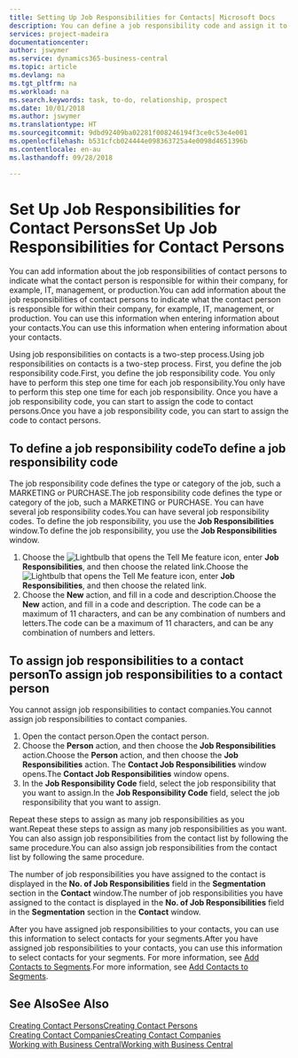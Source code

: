 ```yaml
---
title: Setting Up Job Responsibilities for Contacts| Microsoft Docs
description: You can define a job responsibility code and assign it to a contact to indicate the tasks that your contact is responsible for in their company, for example, IT or production.
services: project-madeira
documentationcenter: 
author: jswymer
ms.service: dynamics365-business-central
ms.topic: article
ms.devlang: na
ms.tgt_pltfrm: na
ms.workload: na
ms.search.keywords: task, to-do, relationship, prospect
ms.date: 10/01/2018
ms.author: jswymer
ms.translationtype: HT
ms.sourcegitcommit: 9dbd92409ba02281f008246194f3ce0c53e4e001
ms.openlocfilehash: b531cfcb024444e098363725a4e0098d4651396b
ms.contentlocale: en-au
ms.lasthandoff: 09/28/2018

---
```

# <a name="set-up-job-responsibilities-for-contact-persons"></a><span data-ttu-id="af3b6-103">Set Up Job Responsibilities for Contact Persons</span><span class="sxs-lookup"><span data-stu-id="af3b6-103">Set Up Job Responsibilities for Contact Persons</span></span>
<span data-ttu-id="af3b6-104">You can add information about the job responsibilities of contact persons to indicate what the contact person is responsible for within their company, for example, IT, management, or production.</span><span class="sxs-lookup"><span data-stu-id="af3b6-104">You can add information about the job responsibilities of contact persons to indicate what the contact person is responsible for within their company, for example, IT, management, or production.</span></span> <span data-ttu-id="af3b6-105">You can use this information when entering information about your contacts.</span><span class="sxs-lookup"><span data-stu-id="af3b6-105">You can use this information when entering information about your contacts.</span></span>

<span data-ttu-id="af3b6-106">Using job responsibilities on contacts is a two-step process.</span><span class="sxs-lookup"><span data-stu-id="af3b6-106">Using job responsibilities on contacts is a two-step process.</span></span> <span data-ttu-id="af3b6-107">First, you define the job responsibility code.</span><span class="sxs-lookup"><span data-stu-id="af3b6-107">First, you define the job responsibility code.</span></span> <span data-ttu-id="af3b6-108">You only have to perform this step one time for each job responsibility.</span><span class="sxs-lookup"><span data-stu-id="af3b6-108">You only have to perform this step one time for each job responsibility.</span></span> <span data-ttu-id="af3b6-109">Once you have a job responsibility code, you can start to assign the code to contact persons.</span><span class="sxs-lookup"><span data-stu-id="af3b6-109">Once you have a job responsibility code, you can start to assign the code to contact persons.</span></span>

## <a name="to-define-a-job-responsibility-code"></a><span data-ttu-id="af3b6-110">To define a job responsibility code</span><span class="sxs-lookup"><span data-stu-id="af3b6-110">To define a job responsibility code</span></span>
<span data-ttu-id="af3b6-111">The job responsibility code defines the type or category of the job, such a MARKETING or PURCHASE.</span><span class="sxs-lookup"><span data-stu-id="af3b6-111">The job responsibility code defines the type or category of the job, such a MARKETING or PURCHASE.</span></span> <span data-ttu-id="af3b6-112">You can have several job responsibility codes.</span><span class="sxs-lookup"><span data-stu-id="af3b6-112">You can have several job responsibility codes.</span></span> <span data-ttu-id="af3b6-113">To define the job responsibility, you use the **Job Responsibilities** window.</span><span class="sxs-lookup"><span data-stu-id="af3b6-113">To define the job responsibility, you use the **Job Responsibilities** window.</span></span>

1. <span data-ttu-id="af3b6-114">Choose the ![Lightbulb that opens the Tell Me feature](media/ui-search/search_small.png "Tell me what you want to do") icon, enter **Job Responsibilities**, and then choose the related link.</span><span class="sxs-lookup"><span data-stu-id="af3b6-114">Choose the ![Lightbulb that opens the Tell Me feature](media/ui-search/search_small.png "Tell me what you want to do") icon, enter **Job Responsibilities**, and then choose the related link.</span></span>
2. <span data-ttu-id="af3b6-115">Choose the **New** action, and fill in a code and description.</span><span class="sxs-lookup"><span data-stu-id="af3b6-115">Choose the **New** action, and fill in a code and description.</span></span> <span data-ttu-id="af3b6-116">The code can be a maximum of 11 characters, and can be any combination of numbers and letters.</span><span class="sxs-lookup"><span data-stu-id="af3b6-116">The code can be a maximum of 11 characters, and can be any combination of numbers and letters.</span></span>

## <a name="to-assign-job-responsibilities-to-a-contact-person"></a><span data-ttu-id="af3b6-117">To assign job responsibilities to a contact person</span><span class="sxs-lookup"><span data-stu-id="af3b6-117">To assign job responsibilities to a contact person</span></span>
<span data-ttu-id="af3b6-118">You cannot assign job responsibilities to contact companies.</span><span class="sxs-lookup"><span data-stu-id="af3b6-118">You cannot assign job responsibilities to contact companies.</span></span>

1. <span data-ttu-id="af3b6-119">Open the contact person.</span><span class="sxs-lookup"><span data-stu-id="af3b6-119">Open the contact person.</span></span>
2. <span data-ttu-id="af3b6-120">Choose the **Person** action, and then choose the **Job Responsibilities** action.</span><span class="sxs-lookup"><span data-stu-id="af3b6-120">Choose the **Person** action, and then choose the **Job Responsibilities** action.</span></span> <span data-ttu-id="af3b6-121">The **Contact Job Responsibilities** window opens.</span><span class="sxs-lookup"><span data-stu-id="af3b6-121">The **Contact Job Responsibilities** window opens.</span></span>
3. <span data-ttu-id="af3b6-122">In the **Job Responsibility Code** field, select the job responsibility that you want to assign.</span><span class="sxs-lookup"><span data-stu-id="af3b6-122">In the **Job Responsibility Code** field, select the job responsibility that you want to assign.</span></span>

<span data-ttu-id="af3b6-123">Repeat these steps to assign as many job responsibilities as you want.</span><span class="sxs-lookup"><span data-stu-id="af3b6-123">Repeat these steps to assign as many job responsibilities as you want.</span></span> <span data-ttu-id="af3b6-124">You can also assign job responsibilities from the contact list by following the same procedure.</span><span class="sxs-lookup"><span data-stu-id="af3b6-124">You can also assign job responsibilities from the contact list by following the same procedure.</span></span>

<span data-ttu-id="af3b6-125">The number of job responsibilities you have assigned to the contact is displayed in the **No. of Job Responsibilities** field in the **Segmentation** section in the **Contact** window.</span><span class="sxs-lookup"><span data-stu-id="af3b6-125">The number of job responsibilities you have assigned to the contact is displayed in the **No. of Job Responsibilities** field in the **Segmentation** section in the **Contact** window.</span></span>

<span data-ttu-id="af3b6-126">After you have assigned job responsibilities to your contacts, you can use this information to select contacts for your segments.</span><span class="sxs-lookup"><span data-stu-id="af3b6-126">After you have assigned job responsibilities to your contacts, you can use this information to select contacts for your segments.</span></span> <span data-ttu-id="af3b6-127">For more information, see [Add Contacts to Segments](marketing-add-contact-segment.md).</span><span class="sxs-lookup"><span data-stu-id="af3b6-127">For more information, see [Add Contacts to Segments](marketing-add-contact-segment.md).</span></span>

## <a name="see-also"></a><span data-ttu-id="af3b6-128">See Also</span><span class="sxs-lookup"><span data-stu-id="af3b6-128">See Also</span></span>
[<span data-ttu-id="af3b6-129">Creating Contact Persons</span><span class="sxs-lookup"><span data-stu-id="af3b6-129">Creating Contact Persons</span></span>](marketing-create-contact-persons.md)  
[<span data-ttu-id="af3b6-130">Creating Contact Companies</span><span class="sxs-lookup"><span data-stu-id="af3b6-130">Creating Contact Companies</span></span>](marketing-create-contact-companies.md)  
[<span data-ttu-id="af3b6-131">Working with Business Central</span><span class="sxs-lookup"><span data-stu-id="af3b6-131">Working with Business Central</span></span>](ui-work-product.md)


